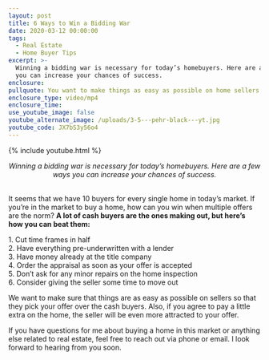 ```yaml
---
layout: post
title: 6 Ways to Win a Bidding War
date: 2020-03-12 00:00:00
tags:
  - Real Estate
  - Home Buyer Tips
excerpt: >-
  Winning a bidding war is necessary for today’s homebuyers. Here are a few ways
  you can increase your chances of success.
enclosure:
pullquote: You want to make things as easy as possible on home sellers.
enclosure_type: video/mp4
enclosure_time:
use_youtube_image: false
youtube_alternate_image: /uploads/3-5---pehr-black---yt.jpg
youtube_code: JX7bS3y56o4
---
```


{% include youtube.html %}

<center><em>Winning a bidding war is necessary for today&rsquo;s homebuyers. Here are a few ways you can increase your chances of success.</em></center>

<br>It seems that we have 10 buyers for every single home in today’s market. If you’re in the market to buy a home, how can you win when multiple offers are the norm? **A lot of cash buyers are the ones making out, but here’s how you can beat them:**

1\. Cut time frames in half<br>2\. Have everything pre-underwritten with a lender<br>3\. Have money already at the title company<br>4\. Order the appraisal as soon as your offer is accepted<br>5\. Don’t ask for any minor repairs on the home inspection<br>6\. Consider giving the seller some time to move out

We want to make sure that things are as easy as possible on sellers so that they pick your offer over the cash buyers. Also, if you agree to pay a little extra on the home, the seller will be even more attracted to your offer.

If you have questions for me about buying a home in this market or anything else related to real estate, feel free to reach out via phone or email. I look forward to hearing from you soon.